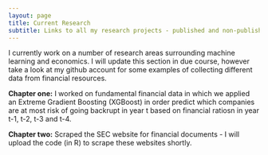 ```yaml
---
layout: page
title: Current Research
subtitle: Links to all my research projects - published and non-published.
---
```


I currently work on a number of research areas surrounding machine learning and economics. I will update this section in due course, however take a look at my github account for some examples of collecting different data from financial resources.

**Chapter one:** I worked on fundamental financial data in which we applied an Extreme Gradient Boosting (XGBoost) in order predict which companies are at most risk of going backrupt in year t based on financial ratiosn in year t-1, t-2, t-3 and t-4.

**Chapter two:** Scraped the SEC website for financial documents - I will upload the code (in R) to scrape these websites shortly.
